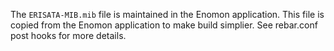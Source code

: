 The `ERISATA-MIB.mib` file is maintained in the Enomon application.
This file is copied from the Enomon application to make build simplier.
See rebar.conf post hooks for more details.


